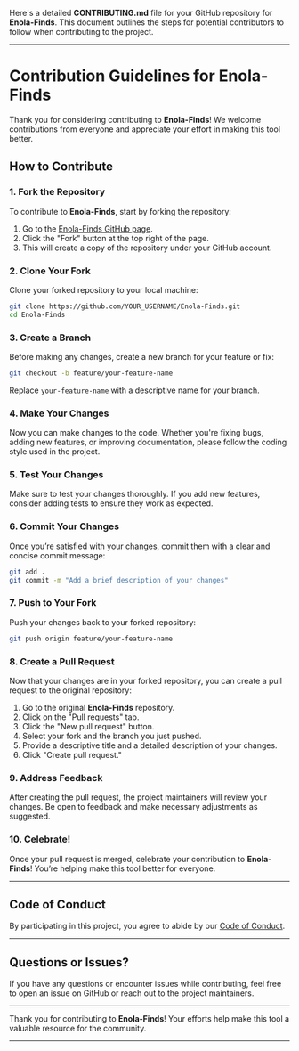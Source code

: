 Here's a detailed **CONTRIBUTING.md** file for your GitHub repository for **Enola-Finds**. This document outlines the steps for potential contributors to follow when contributing to the project.

---

# Contribution Guidelines for Enola-Finds

Thank you for considering contributing to **Enola-Finds**! We welcome contributions from everyone and appreciate your effort in making this tool better.

## How to Contribute

### 1. Fork the Repository

To contribute to **Enola-Finds**, start by forking the repository:

1. Go to the [Enola-Finds GitHub page](https://github.com/HackersParadisee/Enola-Finds).
2. Click the "Fork" button at the top right of the page.
3. This will create a copy of the repository under your GitHub account.

### 2. Clone Your Fork

Clone your forked repository to your local machine:

```bash
git clone https://github.com/YOUR_USERNAME/Enola-Finds.git
cd Enola-Finds
```

### 3. Create a Branch

Before making any changes, create a new branch for your feature or fix:

```bash
git checkout -b feature/your-feature-name
```

Replace `your-feature-name` with a descriptive name for your branch.

### 4. Make Your Changes

Now you can make changes to the code. Whether you're fixing bugs, adding new features, or improving documentation, please follow the coding style used in the project.

### 5. Test Your Changes

Make sure to test your changes thoroughly. If you add new features, consider adding tests to ensure they work as expected.

### 6. Commit Your Changes

Once you’re satisfied with your changes, commit them with a clear and concise commit message:

```bash
git add .
git commit -m "Add a brief description of your changes"
```

### 7. Push to Your Fork

Push your changes back to your forked repository:

```bash
git push origin feature/your-feature-name
```

### 8. Create a Pull Request

Now that your changes are in your forked repository, you can create a pull request to the original repository:

1. Go to the original **Enola-Finds** repository.
2. Click on the "Pull requests" tab.
3. Click the "New pull request" button.
4. Select your fork and the branch you just pushed.
5. Provide a descriptive title and a detailed description of your changes.
6. Click "Create pull request."

### 9. Address Feedback

After creating the pull request, the project maintainers will review your changes. Be open to feedback and make necessary adjustments as suggested.

### 10. Celebrate!

Once your pull request is merged, celebrate your contribution to **Enola-Finds**! You’re helping make this tool better for everyone.

---

## Code of Conduct

By participating in this project, you agree to abide by our [Code of Conduct](CODE_OF_CONDUCT.md).

---

## Questions or Issues?

If you have any questions or encounter issues while contributing, feel free to open an issue on GitHub or reach out to the project maintainers.

---

Thank you for contributing to **Enola-Finds**! Your efforts help make this tool a valuable resource for the community.

---
